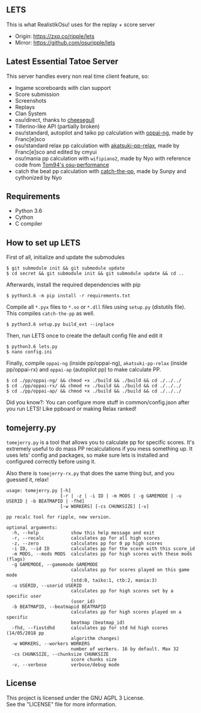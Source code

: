## LETS
This is what RealistikOsu! uses for the replay + score server

- Origin: https://zxq.co/ripple/lets
- Mirror: https://github.com/osuripple/lets

## Latest Essential Tatoe Server
This server handles every non real time client feature, so:
- Ingame scoreboards with clan support
- Score submission
- Screenshots
- Replays
- Clan System
- osu!direct, thanks to [cheesegull](https://github.com/osuripple/cheesegull)
- Tillerino-like API (partially broken)
- osu!standard, autopilot and taiko pp calculation with [oppai-ng](https://github.com/francesco149/oppai-ng), made by Franc[e]sco
- osu!standard relax pp calculation with [akatsuki-pp-relax](https://github.com/osuAkatsuki/akatsuki-pp-relax), made by Franc[e]sco and edited by cmyui
- osu!mania pp calculation with `wifipiano2`, made by Nyo with reference code from [Tom94's osu-performance](https://github.com/ppy/osu-performance)
- catch the beat pp calculation with [catch-the-pp](https://github.com/osuripple/catch-the-pp), made by Sunpy and cythonized by Nyo


## Requirements
- Python 3.6
- Cython
- C compiler

## How to set up LETS
First of all, initialize and update the submodules
```
$ git submodule init && git submodule update
$ cd secret && git submodule init && git submodule update && cd ..
```
Afterwards, install the required dependencies with pip
```
$ python3.6 -m pip install -r requirements.txt
```
Compile all `*.pyx` files to `*.so` or `*.dll` files using `setup.py` (distutils file).
This compiles `catch-the-pp` as well.
```
$ python3.6 setup.py build_ext --inplace
```
Then, run LETS once to create the default config file and edit it
```
$ python3.6 lets.py
$ nano config.ini
```
Finally, compile `oppai-ng` (inside pp/oppai-ng), `akatsuki-pp-relax` (inside pp/oppai-rx) and `oppai-ap` (autopilot pp) to make calculate PP.
```
$ cd ./pp/oppai-ng/ && chmod +x ./build && ./build && cd ./../../
$ cd ./pp/oppai-rx/ && chmod +x ./build && ./build && cd ./../../
$ cd ./pp/oppai-ap/ && chmod +x ./build && ./build && cd ./../../
```

Did you know?: You can configure more stuff in common/config.json after you run LETS! Like ppboard or making Relax ranked!

## tomejerry.py
`tomejerry.py` is a tool that allows you to calculate pp for specific scores. It's extremely useful to do mass PP recalculations if you mess something up. It uses lets' config and packages, so make sure lets is installed and configured correctly before using it.

Also there is `tomejerry-rx.py` that does the same thing but, and you guessed it, relax!
```
usage: tomejerry.py [-h]
                    [-r | -z | -i ID | -m MODS | -g GAMEMODE | -u USERID | -b BEATMAPID | -fhd]
                    [-w WORKERS] [-cs CHUNKSIZE] [-v]

pp recalc tool for ripple, new version.

optional arguments:
  -h, --help            show this help message and exit
  -r, --recalc          calculates pp for all high scores
  -z, --zero            calculates pp for 0 pp high scores
  -i ID, --id ID        calculates pp for the score with this score_id
  -m MODS, --mods MODS  calculates pp for high scores with these mods (flags)
  -g GAMEMODE, --gamemode GAMEMODE
                        calculates pp for scores played on this game mode
                        (std:0, taiko:1, ctb:2, mania:3)
  -u USERID, --userid USERID
                        calculates pp for high scores set by a specific user
                        (user_id)
  -b BEATMAPID, --beatmapid BEATMAPID
                        calculates pp for high scores played on a specific
                        beatmap (beatmap_id)
  -fhd, --fixstdhd      calculates pp for std hd high scores (14/05/2018 pp
                        algorithm changes)
  -w WORKERS, --workers WORKERS
                        number of workers. 16 by default. Max 32
  -cs CHUNKSIZE, --chunksize CHUNKSIZE
                        score chunks size
  -v, --verbose         verbose/debug mode
```

## License
This project is licensed under the GNU AGPL 3 License.  
See the "LICENSE" file for more information.  

